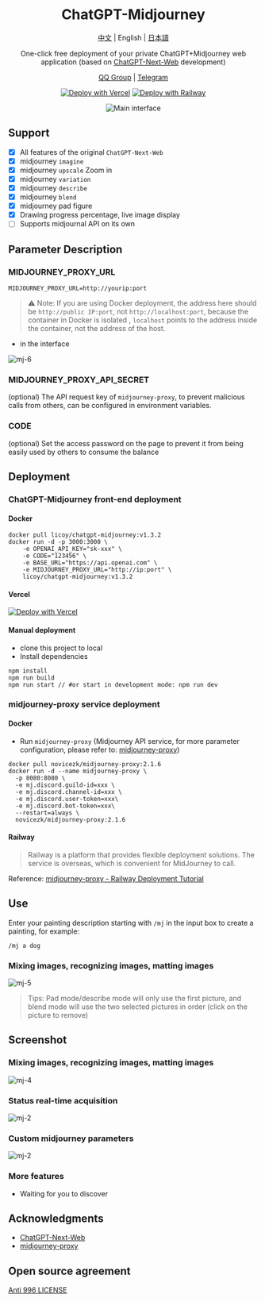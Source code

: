 <div align="center">

<h1 align="center">ChatGPT-Midjourney</h1>

[中文](./README.md) | English | [日本語](./README_JA.md)

One-click free deployment of your private ChatGPT+Midjourney web application (based on [ChatGPT-Next-Web](https://github.com/Yidadaa/ChatGPT-Next-Web) development)

[QQ Group](http://qm.qq.com/cgi-bin/qm/qr?_wv=1027&k=gAGpNxOKdRB3L_IiHWAfT4MUQzgBOor-&authKey=Ty8WQgZFub8W1EsG3LQE2B3xxRRBzD0Rj1rPyRVFdT6IqnJgGcpPZB5l8ZVJTB1n&noverify=0&group_code=849273126) | [Telegram](https://t.me/gptmj)

[![Deploy with Vercel](https://img.shields.io/badge/Vercel-Deploy-00CCCC.svg?logo=vercel)](https://vercel.com/new/clone?repository-url=https%3A%2F%2Fgithub.com%2FLicoy%2FChatGPT-Midjourney&env=OPENAI_API_KEY&env=MIDJOURNEY_PROXY_URL&env=CODE&project-name=chatgpt-midjourney&repository-name=ChatGPT-Midjourney)
[![Deploy with Railway](https://img.shields.io/badge/MidjourneyProxy-RailwayDeploy-009900.svg?logo=railway)](https://github.com/novicezk/midjourney-proxy/blob/main/docs/railway-start.md)

![Main interface](./docs/images/cover.png)

</div>

## Support
- [x] All features of the original `ChatGPT-Next-Web`
- [x] midjourney `imagine`
- [x] midjourney `upscale` Zoom in
- [x] midjourney `variation`
- [x] midjourney `describe`
- [x] midjourney `blend`
- [x] midjourney pad figure
- [x] Drawing progress percentage, live image display
- [ ] Supports midjournal API on its own

## Parameter Description
### MIDJOURNEY_PROXY_URL
```shell
MIDJOURNEY_PROXY_URL=http://yourip:port
```
> ⚠️ Note: If you are using Docker deployment, the address here should be `http://public IP:port`, not `http://localhost:port`, because the container in Docker is isolated , `localhost` points to the address inside the container, not the address of the host.
- in the interface

![mj-6](./docs/images/mj-6.png)

### MIDJOURNEY_PROXY_API_SECRET
(optional) The API request key of `midjourney-proxy`, to prevent malicious calls from others, can be configured in environment variables.

### CODE
(optional) Set the access password on the page to prevent it from being easily used by others to consume the balance

## Deployment
### ChatGPT-Midjourney front-end deployment
#### Docker
```shell
docker pull licoy/chatgpt-midjourney:v1.3.2
docker run -d -p 3000:3000 \
    -e OPENAI_API_KEY="sk-xxx" \
    -e CODE="123456" \
    -e BASE_URL="https://api.openai.com" \
    -e MIDJOURNEY_PROXY_URL="http://ip:port" \
    licoy/chatgpt-midjourney:v1.3.2
```
#### Vercel
[![Deploy with Vercel](https://vercel.com/button)](https://vercel.com/new/clone?repository-url=https%3A%2F%2Fgithub.com%2FLicoy%2FChatGPT-Midjourney&env=OPENAI_API_KEY&env=MIDJOURNEY_PROXY_URL&env=CODE&project-name=chatgpt-midjourney&repository-name=ChatGPT-Midjourney)
#### Manual deployment
- clone this project to local
- Install dependencies
```shell
npm install
npm run build
npm run start // #or start in development mode: npm run dev
```
### midjourney-proxy service deployment
#### Docker
- Run `midjourney-proxy` (Midjourney API service, for more parameter configuration, please refer to: [midjourney-proxy](https://github.com/novicezk/midjourney-proxy))
```shell
docker pull novicezk/midjourney-proxy:2.1.6
docker run -d --name midjourney-proxy \
  -p 8080:8080 \
  -e mj.discord.guild-id=xxx \
  -e mj.discord.channel-id=xxx \
  -e mj.discord.user-token=xxx\
  -e mj.discord.bot-token=xxx\
  --restart=always \
  novicezk/midjourney-proxy:2.1.6
```
#### Railway
> Railway is a platform that provides flexible deployment solutions. The service is overseas, which is convenient for MidJourney to call.

Reference: [midjourney-proxy - Railway Deployment Tutorial](https://github.com/novicezk/midjourney-proxy/blob/main/docs/railway-start.md)


## Use
Enter your painting description starting with `/mj` in the input box to create a painting, for example:
```
/mj a dog
```
### Mixing images, recognizing images, matting images
![mj-5](./docs/images/mj-5.png)
> Tips: Pad mode/describe mode will only use the first picture, and blend mode will use the two selected pictures in order (click on the picture to remove)

## Screenshot
### Mixing images, recognizing images, matting images
![mj-4](./docs/images/mj-4.png)
### Status real-time acquisition
![mj-2](./docs/images/mj-1.png)
### Custom midjourney parameters
![mj-2](./docs/images/mj-2.png)
### More features
- Waiting for you to discover

## Acknowledgments
- [ChatGPT-Next-Web](https://github.com/Yidadaa/ChatGPT-Next-Web)
- [midjourney-proxy](https://github.com/novicezk/midjourney-proxy)

## Open source agreement
[Anti 996 LICENSE](./LICENSE)
